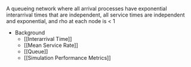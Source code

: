 A queueing network where all arrival processes have exponential interarrival times that are independent, all service times are independent and exponential, and rho at each node is < 1

- Background
	- [[Interarrival Time]]
	- [[Mean Service Rate]]
	- [[Queue]]
	- [[Simulation Performance Metrics]]